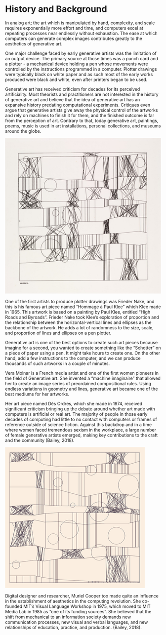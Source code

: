 # History and Background

In analog art; the art which is manipulated by hand, complexity, and scale requires exponentially more effort and time, and computers excel at repeating processes near endlessly without exhaustion. The ease at which computers can generate complex images contributes greatly to the aesthetics of generative art.

One major challenge faced by early generative artists was the limitation of an output device. The primary source at those times was a punch card and a plotter - a mechanical device holding a pen whose movements were controlled by the instructions programmed in a computer. Plotter drawings were typically black on white paper and as such most of the early works produced were black and white, even after printers began to be used.

Generative art has received criticism for decades for its perceived artificiality. Most theorists and practitioners are not interested in the history of generative art and believe that the idea of generative art has an expansive history predating computational experiments. Critiques even argue that generative artists give away the physical control of the artworks and rely on machines to finish it for them, and the finished outcome is far from the perception of art. Contrary to that, today generative art, paintings, poems, music is used in art installations, personal collections, and museums around the globe.

![Hommage &#xE0; Paul Klee, Nake](../../.gitbook/assets/screenshot-2021-04-25-at-05.44.09.png)

One of the first artists to produce plotter drawings was Frieder Nake, and this is his famous art piece named “Hommage à Paul Klee” which Klee made in 1965. This artwork is based on a painting by Paul Klee, entitled “High Roads and Byroads”. Frieder Nake took Klee’s exploration of proportion and the relationship between the horizontal-vertical lines and ellipses as the backbone of the artwork. He adds a lot of randomness to the size, scale, and proportion of lines and ellipses on a pen plotter.

Generative art is one of the best options to create such art pieces because imagine for a second, you wanted to create something like the “Schotter” on a piece of paper using a pen. It might take hours to create one. On the other hand, add a few instructions to the computer, and we can produce thousands of such artworks in a couple of minutes.

Vera Molnar is a French media artist and one of the first women pioneers in the field of Generative art. She invented a “machine imaginaire” that allowed her to create an image series of preordained compositional rules. Using endless variations in geometry and lines, generative art became one of the best mediums for her artworks. 

Her art piece named Dés Ordres, which she made in 1974, received significant criticism bringing up the debate around whether art made with computers is artificial or real art. The majority of people in those early decades of computing had little to no contact with computers or frames of reference outside of science fiction. Against this backdrop and in a time where women faced tremendous sexism in the workplace, a large number of female generative artists emerged, making key contributions to the craft and the community \(Bailey, 2018\). 



![Attempt to recreate Hommage](../../.gitbook/assets/screenshot-2021-04-25-at-05.58.07.png)

Digital designer and researcher, Muriel Cooper too made quite an influence in the establishment of aesthetics in the computing revolution. She co-founded MIT’s Visual Language Workshop in 1975, which moved to MIT Media Lab in 1985 as “one of its funding sources”. She believed that the shift from mechanical to an information society demands new communication processes, new visual and verbal languages, and new relationships of education, practice, and production. \(Bailey, 2018\).


